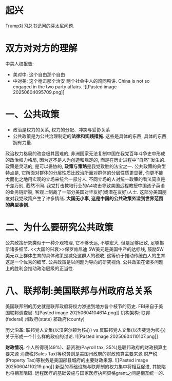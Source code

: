 
# 起兴
Trump对习总书记问的芬太尼问题. 


# 双方对对方的理解
中美人权报告: 
- 美对中: 这个自由那个自由
- 中对美: 这个枪击那个治安
两个社会中人的鸡同鸭讲. 
China is not so engaged in the two party affairs. 
![[Pasted image 20250604095709.png]]

# 一、公共政策
- 政治是权力的关系, 权力的分配、冲突与妥协关系
- 公共政策是为公共治理制定的**法律和实践措施**. 这些是具体的东西, 具体的东西拥有力量. 

政治权力格局的改变极其困难的, 非洲国家无法复制中国在我党百年斗争史中形成的政治权力格局, 因为这不是人为创造和规定的, 而是在历史进程中''自然''发生的. 
政策是灵活的, 是可以妥协的, **政策与策略**是我党致胜的法宝之一. 
公共政策的典型特点是, 它所面对群体的分层性质比政治所面对群体的分层性质更显著, 你更不能大而化之地用宏观的立场来统合一部分人. 不同立场的人对统一政策的看法简直是千差万别, 截然不同. 
	我党打击教培行业的A4攻击导致美国远程教授中国孩子英语的业务链断裂, 客观上制裁了一部分美国对华友好(或潜在友好)人士. 这部分美国朋友对我党政策产生了许多情绪. 
	**大国无小事, 这是中国的公共政策外溢到世界范围的典型事例.** 

# 二、为什么要研究公共政策
公共政策研究类似于一种介观物理, 它不够长远, 不够宏大, 但是足够细致, 足够揭示诸多细节. 
	<<大国的兴衰>>保罗肯尼迪
5W美元是美国中产的达标线, 鼓励5W美元以上群体生育的具体政策是减免这群人的税收, 这等价于推动传统白人的生育. 这是一个优秀的细节. 
公共政策是以问题为导向的研究视角. 公共政策在诸多问题上的胜利会推动政治层级的正当性. 

# 八、联邦制:美国联邦与州政府总关系
美国联邦制的历史就是联邦政府将权力渗透到地方各个枝节的历史. 
FBI来自于美国联邦调查局. 
![[Pasted image 20250604104614.png]]
机构架构:
	联邦(federal)
	州政府(state)
	郡政府(county)

历史沿革: 
	联邦党人文集(以汉密尔顿为核心) vs 反联邦党人文集(以杰斐逊为核心)
	关于形成一个什么样的政府的讨论. 
	![[Pasted image 20250604110107.png]]

**财政情况**: 
个人所得税(49%)、薪资税(Payroll tax, 35%)是联邦政府的财政预算主要来源
消费税(Sales Tax)等税务则是美国州政府的财政预算主要来源
财产税(Property Tax)等税务是美国郡县城府的主要财政来源. 
![[Pasted image 20250604110219.png]] 
新型的基础设施与联邦制的权力集中将相互促进, 其缺陷也将相互阻碍. 
	远程医疗的基础设施与国家医疗执照资格grant之间是相互统一的. 







